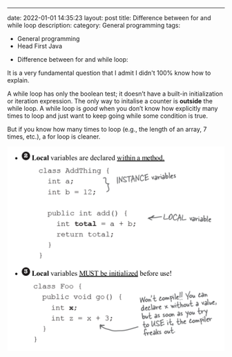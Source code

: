 ---
date: 2022-01-01 14:35:23
layout: post
title: Difference between for and while loop
description:
category: General programming
tags:
  - General programming
  - Head First Java
  
* Difference between for and while loop: 

It is a very fundamental question that I admit I didn't 100% know how to explain. 

A while loop has only the boolean test; it doesn’t have a built-in initialization
or iteration expression. The only way to initalise a counter is **outside** the while loop.
A while loop is *good* when you don’t know how explicitly
many times to loop and just want to keep going while some condition is true.

But if you know how many times to loop (e.g., the length of an array, 7 times,
etc.), a for loop is cleaner.

<img src="/assets/images/posts/1.png" title="제목" alt="아무거나"/> 








